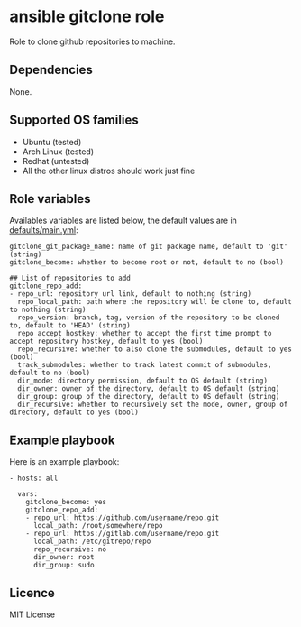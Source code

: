 # ansible gitclone role

Role to clone github repositories to machine.

## Dependencies

None.

## Supported OS families

- Ubuntu (tested)
- Arch Linux (tested)
- Redhat (untested)
- All the other linux distros should work just fine

## Role variables

Availables variables are listed below, the default values are in [defaults/main.yml](./defaults/main.yml):
```
gitclone_git_package_name: name of git package name, default to 'git' (string)
gitclone_become: whether to become root or not, default to no (bool)

## List of repositories to add
gitclone_repo_add:
- repo_url: repository url link, default to nothing (string)
  repo_local_path: path where the repository will be clone to, default to nothing (string)
  repo_version: branch, tag, version of the repository to be cloned to, default to 'HEAD' (string)
  repo_accept_hostkey: whether to accept the first time prompt to accept repository hostkey, default to yes (bool)
  repo_recursive: whether to also clone the submodules, default to yes (bool)
  track_submodules: whether to track latest commit of submodules, default to no (bool)
  dir_mode: directory permission, default to OS default (string)
  dir_owner: owner of the directory, default to OS default (string)
  dir_group: group of the directory, default to OS default (string)
  dir_recursive: whether to recursively set the mode, owner, group of directory, default to yes (bool)
```

## Example playbook

Here is an example playbook:
```
- hosts: all

  vars:
    gitclone_become: yes
    gitclone_repo_add:
    - repo_url: https://github.com/username/repo.git
      local_path: /root/somewhere/repo
    - repo_url: https://gitlab.com/username/repo.git
      local_path: /etc/gitrepo/repo
      repo_recursive: no
      dir_owner: root
      dir_group: sudo
```

## Licence

MIT License
